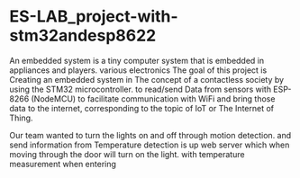 
# ES-LAB_project-with-stm32andesp8622

An embedded system is a tiny computer system that is embedded in appliances and players. various electronics The goal of this project is Creating an embedded system in The concept of a contactless society by using the STM32 microcontroller. to read/send Data from sensors with ESP-8266 (NodeMCU) to facilitate communication with WiFi and bring those data 
to the internet, corresponding to the topic of IoT or The Internet of Thing.

Our team wanted to turn the lights on and off through motion detection. and send information from Temperature detection is up web server which when moving through the door will turn on the light. with temperature measurement when entering

